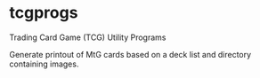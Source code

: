 # tcgprogs
Trading Card Game (TCG) Utility Programs


Generate printout of MtG cards based on a deck list and directory containing images.
